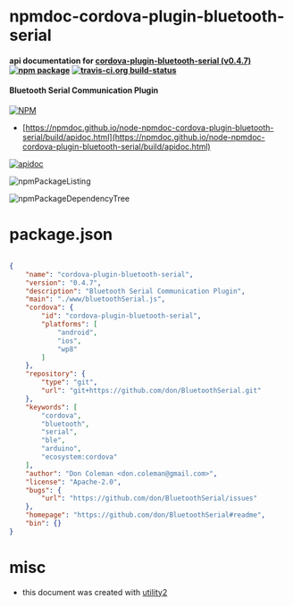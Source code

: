 # npmdoc-cordova-plugin-bluetooth-serial

#### api documentation for  [cordova-plugin-bluetooth-serial (v0.4.7)](https://github.com/don/BluetoothSerial#readme)  [![npm package](https://img.shields.io/npm/v/npmdoc-cordova-plugin-bluetooth-serial.svg?style=flat-square)](https://www.npmjs.org/package/npmdoc-cordova-plugin-bluetooth-serial) [![travis-ci.org build-status](https://api.travis-ci.org/npmdoc/node-npmdoc-cordova-plugin-bluetooth-serial.svg)](https://travis-ci.org/npmdoc/node-npmdoc-cordova-plugin-bluetooth-serial)

#### Bluetooth Serial Communication Plugin

[![NPM](https://nodei.co/npm/cordova-plugin-bluetooth-serial.png?downloads=true&downloadRank=true&stars=true)](https://www.npmjs.com/package/cordova-plugin-bluetooth-serial)

- [https://npmdoc.github.io/node-npmdoc-cordova-plugin-bluetooth-serial/build/apidoc.html](https://npmdoc.github.io/node-npmdoc-cordova-plugin-bluetooth-serial/build/apidoc.html)

[![apidoc](https://npmdoc.github.io/node-npmdoc-cordova-plugin-bluetooth-serial/build/screenCapture.buildCi.browser.%252Ftmp%252Fbuild%252Fapidoc.html.png)](https://npmdoc.github.io/node-npmdoc-cordova-plugin-bluetooth-serial/build/apidoc.html)

![npmPackageListing](https://npmdoc.github.io/node-npmdoc-cordova-plugin-bluetooth-serial/build/screenCapture.npmPackageListing.svg)

![npmPackageDependencyTree](https://npmdoc.github.io/node-npmdoc-cordova-plugin-bluetooth-serial/build/screenCapture.npmPackageDependencyTree.svg)



# package.json

```json

{
    "name": "cordova-plugin-bluetooth-serial",
    "version": "0.4.7",
    "description": "Bluetooth Serial Communication Plugin",
    "main": "./www/bluetoothSerial.js",
    "cordova": {
        "id": "cordova-plugin-bluetooth-serial",
        "platforms": [
            "android",
            "ios",
            "wp8"
        ]
    },
    "repository": {
        "type": "git",
        "url": "git+https://github.com/don/BluetoothSerial.git"
    },
    "keywords": [
        "cordova",
        "bluetooth",
        "serial",
        "ble",
        "arduino",
        "ecosystem:cordova"
    ],
    "author": "Don Coleman <don.coleman@gmail.com>",
    "license": "Apache-2.0",
    "bugs": {
        "url": "https://github.com/don/BluetoothSerial/issues"
    },
    "homepage": "https://github.com/don/BluetoothSerial#readme",
    "bin": {}
}
```



# misc
- this document was created with [utility2](https://github.com/kaizhu256/node-utility2)
